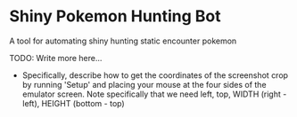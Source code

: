 # Shiny Pokemon Hunting Bot

A tool for automating shiny hunting static encounter pokemon

TODO: Write more here...

- Specifically, describe how to get the coordinates of the screenshot crop by running 'Setup' and placing your mouse at the four sides of the emulator screen. Note specifically that we need left, top, WIDTH (right - left), HEIGHT (bottom - top)
